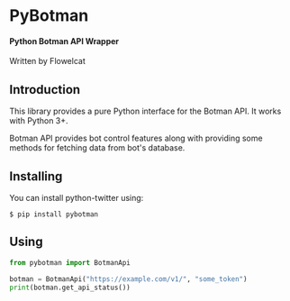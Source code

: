 # PyBotman
#### Python Botman API Wrapper
Written by Flowelcat

Introduction
---
This library provides a pure Python interface for the Botman API. It works with Python 3+.

Botman API provides bot control features along with providing some methods for fetching data from bot's database.

Installing
---
You can install python-twitter using:

```console
$ pip install pybotman
```

Using
---
```python
from pybotman import BotmanApi

botman = BotmanApi("https://example.com/v1/", "some_token")
print(botman.get_api_status())
```